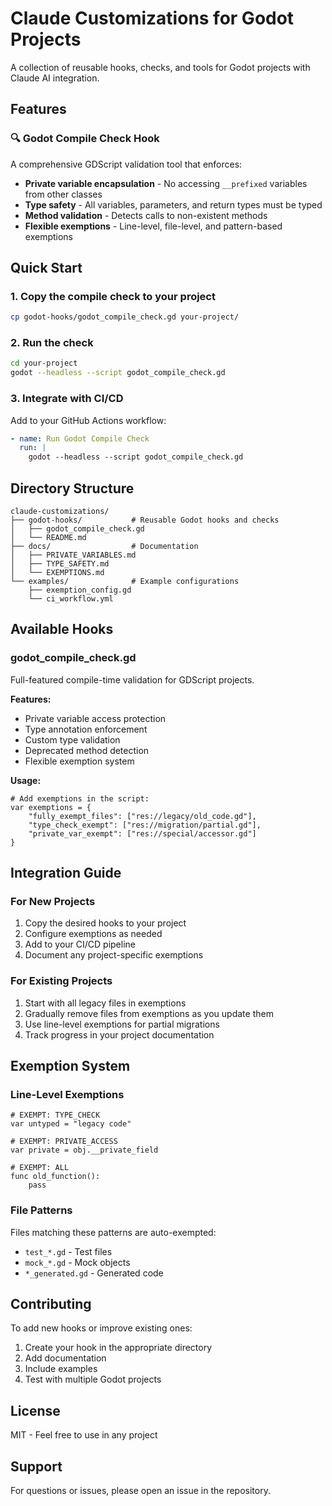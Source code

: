 # Claude Customizations for Godot Projects

A collection of reusable hooks, checks, and tools for Godot projects with Claude AI integration.

## Features

### 🔍 Godot Compile Check Hook
A comprehensive GDScript validation tool that enforces:
- **Private variable encapsulation** - No accessing `__prefixed` variables from other classes
- **Type safety** - All variables, parameters, and return types must be typed
- **Method validation** - Detects calls to non-existent methods
- **Flexible exemptions** - Line-level, file-level, and pattern-based exemptions

## Quick Start

### 1. Copy the compile check to your project
```bash
cp godot-hooks/godot_compile_check.gd your-project/
```

### 2. Run the check
```bash
cd your-project
godot --headless --script godot_compile_check.gd
```

### 3. Integrate with CI/CD
Add to your GitHub Actions workflow:
```yaml
- name: Run Godot Compile Check
  run: |
    godot --headless --script godot_compile_check.gd
```

## Directory Structure

```
claude-customizations/
├── godot-hooks/           # Reusable Godot hooks and checks
│   ├── godot_compile_check.gd
│   └── README.md
├── docs/                  # Documentation
│   ├── PRIVATE_VARIABLES.md
│   ├── TYPE_SAFETY.md
│   └── EXEMPTIONS.md
└── examples/              # Example configurations
    ├── exemption_config.gd
    └── ci_workflow.yml
```

## Available Hooks

### godot_compile_check.gd
Full-featured compile-time validation for GDScript projects.

**Features:**
- Private variable access protection
- Type annotation enforcement  
- Custom type validation
- Deprecated method detection
- Flexible exemption system

**Usage:**
```gdscript
# Add exemptions in the script:
var exemptions = {
    "fully_exempt_files": ["res://legacy/old_code.gd"],
    "type_check_exempt": ["res://migration/partial.gd"],
    "private_var_exempt": ["res://special/accessor.gd"]
}
```

## Integration Guide

### For New Projects

1. Copy the desired hooks to your project
2. Configure exemptions as needed
3. Add to your CI/CD pipeline
4. Document any project-specific exemptions

### For Existing Projects  

1. Start with all legacy files in exemptions
2. Gradually remove files from exemptions as you update them
3. Use line-level exemptions for partial migrations
4. Track progress in your project documentation

## Exemption System

### Line-Level Exemptions
```gdscript
# EXEMPT: TYPE_CHECK
var untyped = "legacy code"

# EXEMPT: PRIVATE_ACCESS
var private = obj.__private_field

# EXEMPT: ALL
func old_function():
    pass
```

### File Patterns
Files matching these patterns are auto-exempted:
- `test_*.gd` - Test files
- `mock_*.gd` - Mock objects
- `*_generated.gd` - Generated code

## Contributing

To add new hooks or improve existing ones:
1. Create your hook in the appropriate directory
2. Add documentation
3. Include examples
4. Test with multiple Godot projects

## License

MIT - Feel free to use in any project

## Support

For questions or issues, please open an issue in the repository.